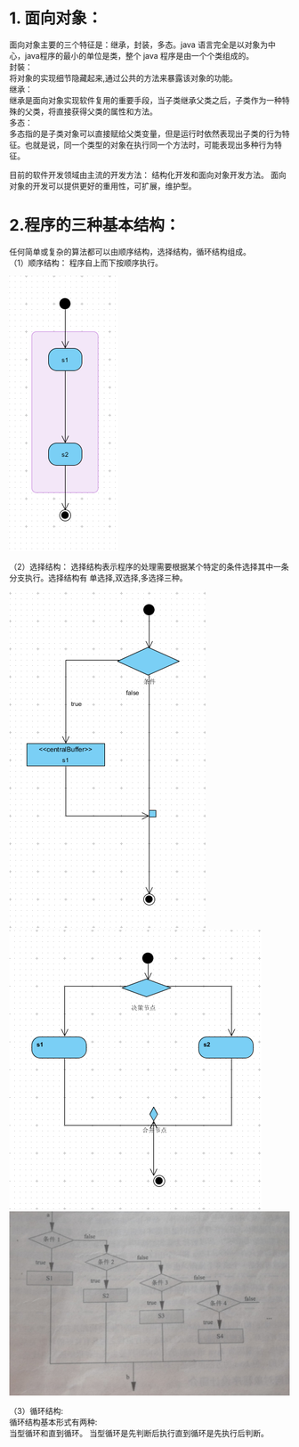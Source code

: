 # 1. 面向对象：
面向对象主要的三个特征是：继承，封装，多态。java 语言完全是以对象为中心，java程序的最小的单位是类，整个 java 程序是由一个个类组成的。      
封裝：     
将对象的实现细节隐藏起来,通过公共的方法来暴露该对象的功能。    
继承：   
继承是面向对象实现软件复用的重要手段，当子类继承父类之后，子类作为一种特殊的父类，将直接获得父类的属性和方法。   
多态：  
多态指的是子类对象可以直接赋给父类变量，但是运行时依然表现出子类的行为特征。也就是说，同一个类型的对象在执行同一个方法时，可能表现出多种行为特征。    

目前的软件开发领域由主流的开发方法： 结构化开发和面向对象开发方法。 面向对象的开发可以提供更好的重用性，可扩展，维护型。

# 2.程序的三种基本结构：
任何简单或复杂的算法都可以由顺序结构，选择结构，循环结构组成。   
（1）顺序结构： 程序自上而下按顺序执行。

![avatar](./static/顺序结构.png)

（2）选择结构： 选择结构表示程序的处理需要根据某个特定的条件选择其中一条分支执行。选择结构有 单选择,双选择,多选择三种。      

![avatar](./static/单选择.png)
![avatar](./static/双选择.png)
![avatar](./static/多选择.jpg)

（3）循环结构:      
    循环结构基本形式有两种:   
          当型循环和直到循环。 当型循环是先判断后执行直到循环是先执行后判断。
